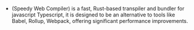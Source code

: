 - (Speedy Web Compiler) is a fast, Rust-based transpiler and bundler for javascript Typescript, it is designed to be an alternative to tools like Babel, Rollup, Webpack, offering significant performance improvements.
